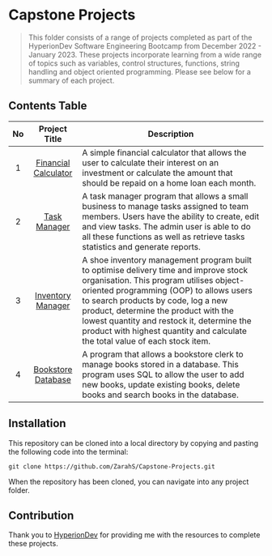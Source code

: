 # Capstone Projects 

> This folder consists of a range of projects completed as part of the HyperionDev Software Engineering Bootcamp from December 2022 - January 2023. These projects incorporate learning from a wide range of topics such as variables, control structures, functions, string handling and object oriented programming. Please see below for a summary of each project.

## Contents Table

|No | Project Title    | Description|
|:---:|:------------------:|------------------|
|1|[Financial Calculator](https://github.com/ZarahS/Capstone-Projects/tree/main/Project%201%20-%20Financial%20Calculator)|A simple financial calculator that allows the user to calculate their interest on an investment or calculate the amount that should be repaid on a home loan each month.|
|2|[Task Manager](https://github.com/ZarahS/Capstone-Projects/tree/main/Project%202%20-%20Task%20Manager)|A task manager program that allows a small business to manage tasks assigned to team members. Users have the ability to create, edit and view tasks. The admin user is able to do all these functions as well as retrieve tasks statistics and generate reports.|
|3|[Inventory Manager](https://github.com/ZarahS/Capstone-Projects/tree/main/Project%203%20-%20Inventory%20Manager)|A shoe inventory management program built to optimise delivery time and improve stock organisation. This program utilises object-oriented programming (OOP) to allows users to search products by code, log a new product, determine the product with the lowest quantity and restock it, determine the product with highest quantity and calculate the total value of each stock item.| 
|4|[Bookstore Database](https://github.com/ZarahS/Capstone-Projects/tree/main/Project%204%20-%20%20Bookstore%20Database)|A program that allows a bookstore clerk to manage books stored in a database. This program uses SQL to allow the user to add new books, update existing books, delete books and search books in the database.|

## Installation

This repository can be cloned into a local directory by copying and pasting the following code into the terminal:

``` git clone https://github.com/ZarahS/Capstone-Projects.git ```

When the repository has been cloned, you can navigate into any project folder.


## Contribution
Thank you to [HyperionDev](https://www.hyperiondev.com/) for providing me with the resources to complete these projects.
